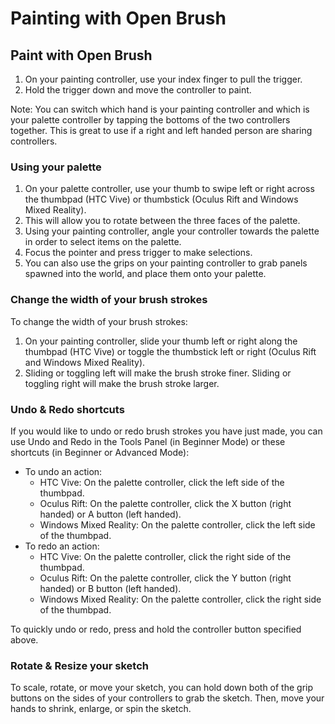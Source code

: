 # Painting with Open Brush

## **Paint with Open Brush**

1. On your painting controller, use your index finger to pull the trigger.
2. Hold the trigger down and move the controller to paint.

Note: You can switch which hand is your painting controller and which is your palette controller by tapping the bottoms of the two controllers together. This is great to use if a right and left handed person are sharing controllers.

### **Using your palette**

1. On your palette controller, use your thumb to swipe left or right across the thumbpad \(HTC Vive\) or thumbstick \(Oculus Rift and Windows Mixed Reality\).
2. This will allow you to rotate between the three faces of the palette.
3. Using your painting controller, angle your controller towards the palette in order to select items on the palette.
4. Focus the pointer and press trigger to make selections.
5. You can also use the grips on your painting controller to grab panels spawned into the world, and place them onto your palette.

### **Change the width of your brush strokes**

To change the width of your brush strokes:

1. On your painting controller, slide your thumb left or right along the thumbpad \(HTC Vive\) or toggle the thumbstick left or right \(Oculus Rift and Windows Mixed Reality\).
2. Sliding or toggling left will make the brush stroke finer. Sliding or toggling right will make the brush stroke larger.

### **Undo & Redo shortcuts**

If you would like to undo or redo brush strokes you have just made, you can use Undo and Redo in the Tools Panel \(in Beginner Mode\) or these shortcuts \(in Beginner or Advanced Mode\):

* To undo an action:
  * HTC Vive: On the palette controller, click the left side of the thumbpad.
  * Oculus Rift: On the palette controller, click the X button \(right handed\) or A button \(left handed\).
  * Windows Mixed Reality: On the palette controller, click the left side of the thumbpad.
* To redo an action:
  * HTC Vive: On the palette controller, click the right side of the thumbpad.
  * Oculus Rift: On the palette controller, click the Y button \(right handed\) or B button \(left handed\).
  * Windows Mixed Reality: On the palette controller, click the right side of the thumbpad.

To quickly undo or redo, press and hold the controller button specified above.

### **Rotate & Resize your sketch**

To scale, rotate, or move your sketch, you can hold down both of the grip buttons on the sides of your controllers to grab the sketch. Then, move your hands to shrink, enlarge, or spin the sketch.

